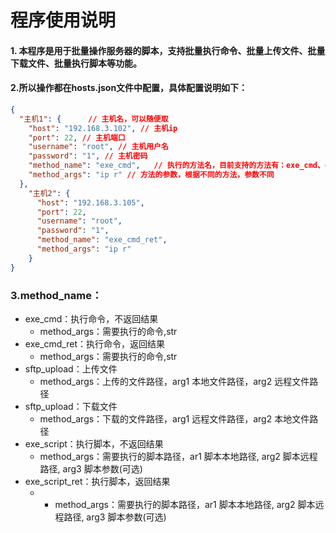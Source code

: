 # 程序使用说明


#### 1. 本程序是用于批量操作服务器的脚本，支持批量执行命令、批量上传文件、批量下载文件、批量执行脚本等功能。
#### 2.所以操作都在hosts.json文件中配置，具体配置说明如下：
``` json
{
  "主机1": {      // 主机名，可以随便取
    "host": "192.168.3.102", // 主机ip
    "port": 22, // 主机端口
    "username": "root", // 主机用户名
    "password": "1", // 主机密码
    "method_name": "exe_cmd",   // 执行的方法名，目前支持的方法有：exe_cmd、exe_cmd_ret、sftp_upload、sftp_download、exe_script
    "method_args": "ip r" // 方法的参数，根据不同的方法，参数不同
  },
    "主机2": {
      "host": "192.168.3.105",
      "port": 22,
      "username": "root",
      "password": "1",
      "method_name": "exe_cmd_ret",
      "method_args": "ip r"
    }
}
```
### 3.method_name：
- exe_cmd：执行命令，不返回结果
  - method_args：需要执行的命令,str
- exe_cmd_ret：执行命令，返回结果
  - method_args：需要执行的命令,str
- sftp_upload：上传文件
  - method_args：上传的文件路径，arg1 本地文件路径，arg2 远程文件路径
- sftp_upload：下载文件
  - method_args：下载的文件路径，arg1 远程文件路径，arg2 本地文件路径
- exe_script：执行脚本，不返回结果
  - method_args：需要执行的脚本路径，ar1 脚本本地路径, arg2 脚本远程路径, arg3 脚本参数(可选)
- exe_script_ret：执行脚本，返回结果
  - - method_args：需要执行的脚本路径，ar1 脚本本地路径, arg2 脚本远程路径, arg3 脚本参数(可选)

